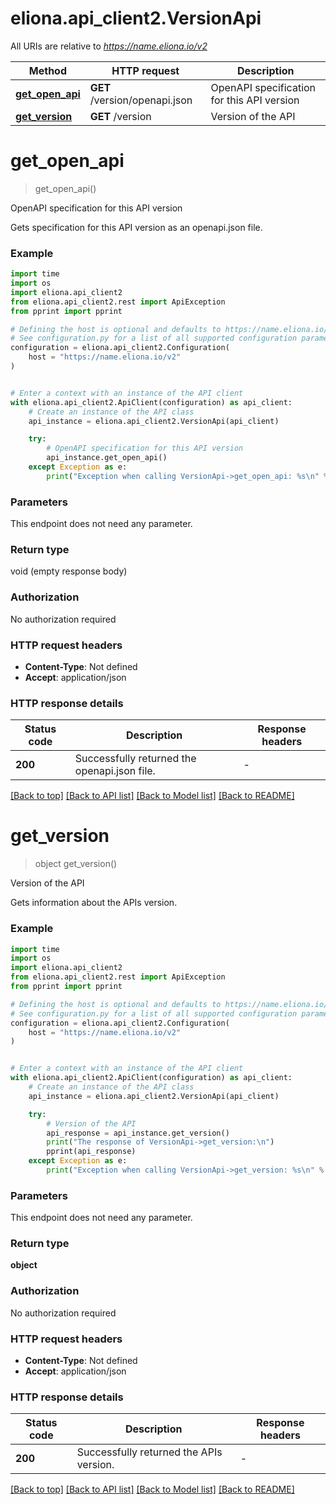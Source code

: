 # eliona.api_client2.VersionApi

All URIs are relative to *https://name.eliona.io/v2*

Method | HTTP request | Description
------------- | ------------- | -------------
[**get_open_api**](VersionApi.md#get_open_api) | **GET** /version/openapi.json | OpenAPI specification for this API version
[**get_version**](VersionApi.md#get_version) | **GET** /version | Version of the API


# **get_open_api**
> get_open_api()

OpenAPI specification for this API version

Gets specification for this API version as an openapi.json file.

### Example


```python
import time
import os
import eliona.api_client2
from eliona.api_client2.rest import ApiException
from pprint import pprint

# Defining the host is optional and defaults to https://name.eliona.io/v2
# See configuration.py for a list of all supported configuration parameters.
configuration = eliona.api_client2.Configuration(
    host = "https://name.eliona.io/v2"
)


# Enter a context with an instance of the API client
with eliona.api_client2.ApiClient(configuration) as api_client:
    # Create an instance of the API class
    api_instance = eliona.api_client2.VersionApi(api_client)

    try:
        # OpenAPI specification for this API version
        api_instance.get_open_api()
    except Exception as e:
        print("Exception when calling VersionApi->get_open_api: %s\n" % e)
```



### Parameters

This endpoint does not need any parameter.

### Return type

void (empty response body)

### Authorization

No authorization required

### HTTP request headers

 - **Content-Type**: Not defined
 - **Accept**: application/json

### HTTP response details

| Status code | Description | Response headers |
|-------------|-------------|------------------|
**200** | Successfully returned the openapi.json file. |  -  |

[[Back to top]](#) [[Back to API list]](../README.md#documentation-for-api-endpoints) [[Back to Model list]](../README.md#documentation-for-models) [[Back to README]](../README.md)

# **get_version**
> object get_version()

Version of the API

Gets information about the APIs version.

### Example


```python
import time
import os
import eliona.api_client2
from eliona.api_client2.rest import ApiException
from pprint import pprint

# Defining the host is optional and defaults to https://name.eliona.io/v2
# See configuration.py for a list of all supported configuration parameters.
configuration = eliona.api_client2.Configuration(
    host = "https://name.eliona.io/v2"
)


# Enter a context with an instance of the API client
with eliona.api_client2.ApiClient(configuration) as api_client:
    # Create an instance of the API class
    api_instance = eliona.api_client2.VersionApi(api_client)

    try:
        # Version of the API
        api_response = api_instance.get_version()
        print("The response of VersionApi->get_version:\n")
        pprint(api_response)
    except Exception as e:
        print("Exception when calling VersionApi->get_version: %s\n" % e)
```



### Parameters

This endpoint does not need any parameter.

### Return type

**object**

### Authorization

No authorization required

### HTTP request headers

 - **Content-Type**: Not defined
 - **Accept**: application/json

### HTTP response details

| Status code | Description | Response headers |
|-------------|-------------|------------------|
**200** | Successfully returned the APIs version. |  -  |

[[Back to top]](#) [[Back to API list]](../README.md#documentation-for-api-endpoints) [[Back to Model list]](../README.md#documentation-for-models) [[Back to README]](../README.md)

